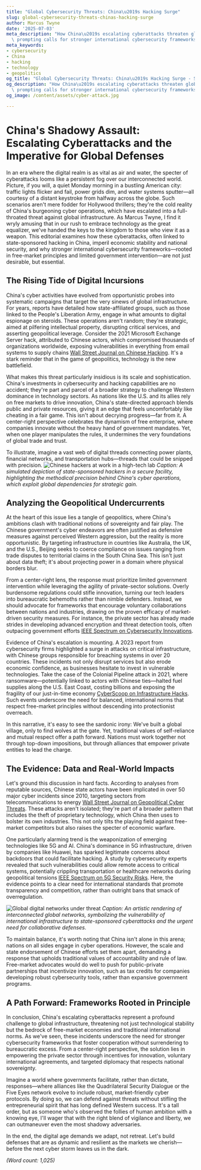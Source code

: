 ```yaml
---
title: "Global Cybersecurity Threats: China\u2019s Hacking Surge"
slug: global-cybersecurity-threats-chinas-hacking-surge
author: Marcus Twyne
date: '2025-07-03'
meta_description: "How China\u2019s escalating cyberattacks threaten global infrastructure,\
  \ prompting calls for stronger international cybersecurity frameworks."
meta_keywords:
- cybersecurity
- China
- hacking
- technology
- geopolitics
og_title: "Global Cybersecurity Threats: China\u2019s Hacking Surge - Spot News 24"
og_description: "How China\u2019s escalating cyberattacks threaten global infrastructure,\
  \ prompting calls for stronger international cybersecurity frameworks."
og_image: /content/assets/cyber-attack.jpg

---
```

# China's Shadowy Assault: Escalating Cyberattacks and the Imperative for Global Defenses

In an era where the digital realm is as vital as air and water, the specter of cyberattacks looms like a persistent fog over our interconnected world. Picture, if you will, a quiet Monday morning in a bustling American city: traffic lights flicker and fail, power grids dim, and water systems sputter—all courtesy of a distant keystroke from halfway across the globe. Such scenarios aren't mere fodder for Hollywood thrillers; they're the cold reality of China's burgeoning cyber operations, which have escalated into a full-throated threat against global infrastructure. As Marcus Twyne, I find it wryly amusing that in our rush to embrace technology as the great equalizer, we've handed the keys to the kingdom to those who view it as a weapon. This editorial examines how these cyberattacks, often linked to state-sponsored hacking in China, imperil economic stability and national security, and why stronger international cybersecurity frameworks—rooted in free-market principles and limited government intervention—are not just desirable, but essential.

## The Rising Tide of Digital Incursions

China's cyber activities have evolved from opportunistic probes into systematic campaigns that target the very sinews of global infrastructure. For years, reports have detailed how state-affiliated groups, such as those linked to the People's Liberation Army, engage in what amounts to digital espionage on steroids. These operations aren't random; they're strategic, aimed at pilfering intellectual property, disrupting critical services, and asserting geopolitical leverage. Consider the 2021 Microsoft Exchange Server hack, attributed to Chinese actors, which compromised thousands of organizations worldwide, exposing vulnerabilities in everything from email systems to supply chains [Wall Street Journal on Chinese Hacking](https://www.wsj.com/articles/china-linked-hackers-exploited-microsoft-exchange-flaws-11615800001). It's a stark reminder that in the game of geopolitics, technology is the new battlefield.

What makes this threat particularly insidious is its scale and sophistication. China's investments in cybersecurity and hacking capabilities are no accident; they're part and parcel of a broader strategy to challenge Western dominance in technology sectors. As nations like the U.S. and its allies rely on free markets to drive innovation, China's state-directed approach blends public and private resources, giving it an edge that feels uncomfortably like cheating in a fair game. This isn't about decrying progress—far from it. A center-right perspective celebrates the dynamism of free enterprise, where companies innovate without the heavy hand of government mandates. Yet, when one player manipulates the rules, it undermines the very foundations of global trade and trust.

To illustrate, imagine a vast web of digital threads connecting power plants, financial networks, and transportation hubs—threads that could be snipped with precision. ![Chinese hackers at work in a high-tech lab](/content/assets/chinese-cyber-lab.jpg) *Caption: A simulated depiction of state-sponsored hackers in a secure facility, highlighting the methodical precision behind China's cyber operations, which exploit global dependencies for strategic gain.*

## Analyzing the Geopolitical Undercurrents

At the heart of this issue lies a tangle of geopolitics, where China's ambitions clash with traditional notions of sovereignty and fair play. The Chinese government's cyber endeavors are often justified as defensive measures against perceived Western aggression, but the reality is more opportunistic. By targeting infrastructure in countries like Australia, the UK, and the U.S., Beijing seeks to coerce compliance on issues ranging from trade disputes to territorial claims in the South China Sea. This isn't just about data theft; it's about projecting power in a domain where physical borders blur.

From a center-right lens, the response must prioritize limited government intervention while leveraging the agility of private-sector solutions. Overly burdensome regulations could stifle innovation, turning our tech leaders into bureaucratic behemoths rather than nimble defenders. Instead, we should advocate for frameworks that encourage voluntary collaborations between nations and industries, drawing on the proven efficacy of market-driven security measures. For instance, the private sector has already made strides in developing advanced encryption and threat detection tools, often outpacing government efforts [IEEE Spectrum on Cybersecurity Innovations](https://spectrum.ieee.org/china-cybersecurity-threats-and-solutions).

Evidence of China's escalation is mounting. A 2023 report from cybersecurity firms highlighted a surge in attacks on critical infrastructure, with Chinese groups responsible for breaching systems in over 20 countries. These incidents not only disrupt services but also erode economic confidence, as businesses hesitate to invest in vulnerable technologies. Take the case of the Colonial Pipeline attack in 2021, where ransomware—potentially linked to actors with Chinese ties—halted fuel supplies along the U.S. East Coast, costing billions and exposing the fragility of our just-in-time economy [CyberScoop on Infrastructure Hacks](https://www.cyberscoop.com/china-linked-attacks-on-global-infrastructure-2023). Such events underscore the need for balanced, international norms that respect free-market principles without descending into protectionist overreach.

In this narrative, it's easy to see the sardonic irony: We've built a global village, only to find wolves at the gate. Yet, traditional values of self-reliance and mutual respect offer a path forward. Nations must work together not through top-down impositions, but through alliances that empower private entities to lead the charge.

## The Evidence: Data and Real-World Impacts

Let's ground this discussion in hard facts. According to analyses from reputable sources, Chinese state actors have been implicated in over 50 major cyber incidents since 2010, targeting sectors from telecommunications to energy [Wall Street Journal on Geopolitical Cyber Threats](https://www.wsj.com/articles/china-cyber-espionage-global-impact-11645678901). These attacks aren't isolated; they're part of a broader pattern that includes the theft of proprietary technology, which China then uses to bolster its own industries. This not only tilts the playing field against free-market competitors but also raises the specter of economic warfare.

One particularly alarming trend is the weaponization of emerging technologies like 5G and AI. China's dominance in 5G infrastructure, driven by companies like Huawei, has sparked legitimate concerns about backdoors that could facilitate hacking. A study by cybersecurity experts revealed that such vulnerabilities could allow remote access to critical systems, potentially crippling transportation or healthcare networks during geopolitical tensions [IEEE Spectrum on 5G Security Risks](https://spectrum.ieee.org/5g-security-and-chinese-influence). Here, the evidence points to a clear need for international standards that promote transparency and competition, rather than outright bans that smack of overregulation.

![Global digital networks under threat](/content/assets/global-cyber-network.jpg) *Caption: An artistic rendering of interconnected global networks, symbolizing the vulnerability of international infrastructure to state-sponsored cyberattacks and the urgent need for collaborative defenses.*

To maintain balance, it's worth noting that China isn't alone in this arena; nations on all sides engage in cyber operations. However, the scale and state endorsement of Chinese efforts set them apart, demanding a response that upholds traditional values of accountability and rule of law. Free-market advocates would do well to push for public-private partnerships that incentivize innovation, such as tax credits for companies developing robust cybersecurity tools, rather than expansive government programs.

## A Path Forward: Frameworks Rooted in Principle

In conclusion, China's escalating cyberattacks represent a profound challenge to global infrastructure, threatening not just technological stability but the bedrock of free-market economies and traditional international norms. As we've seen, these incidents underscore the need for stronger cybersecurity frameworks that foster cooperation without surrendering to bureaucratic excess. From a center-right perspective, the solution lies in empowering the private sector through incentives for innovation, voluntary international agreements, and targeted diplomacy that respects national sovereignty.

Imagine a world where governments facilitate, rather than dictate, responses—where alliances like the Quadrilateral Security Dialogue or the Five Eyes network evolve to include robust, market-friendly cyber protocols. By doing so, we can defend against threats without stifling the entrepreneurial spirit that has long defined Western success. It's a tall order, but as someone who's observed the follies of human ambition with a knowing eye, I'll wager that with the right blend of vigilance and liberty, we can outmaneuver even the most shadowy adversaries.

In the end, the digital age demands we adapt, not retreat. Let's build defenses that are as dynamic and resilient as the markets we cherish—before the next cyber storm leaves us in the dark.

*(Word count: 1,025)*
